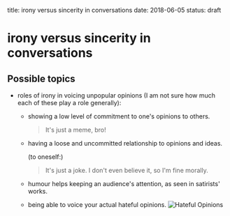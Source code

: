 title: irony versus sincerity in conversations
date: 2018-06-05
status: draft

# irony versus sincerity in conversations

## Possible topics
- roles of irony in voicing unpopular opinions (I am not sure how much each of these play a role generally):
    - showing a low level of commitment to one's opinions to others.

        > It's just a meme, bro!

    - having a loose and uncommitted relationship to opinions and ideas.

        (to oneself:)
        > It's just a joke. I don't even believe it, so I'm fine morally.

    - humour helps keeping an audience's attention, as seen in satirists' works.
    - being able to voice your actual hateful opinions. ![Hateful Opinions]


[Hateful Opinions]: <images/altfur.net/8e98d766de8cd401122d4f1c66aaf9a0e2f3a3ca/file_7703.jpg>
[Hateful Opinions source?]: <https://www.theguardian.com/commentisfree/2017/dec/29/milo-yiannopouloss-draft-and-the-role-of-editors-in-dealing-with-the-far-right>
[Irony Dada?]: <https://www.moma.org/learn/moma_learning/themes/dada>
[wp:Post Irony]: <https://en.wikipedia.org/wiki/Post-irony>
[death of hipster]: <https://bizarreculture.com/death-of-the-hipster-are-we-living-in-a-post-ironic-world/>
[robek world's melancholy of brilliant shane]: <https://robekworld.com/the-melancholy-of-brilliant-shane-8de79ebf3621>
[robek world's huge list of fake news sites]: <https://robek.world/internet/huge-list-of-fake-news-sites/> "Got this when searched `post irony robek world`"

